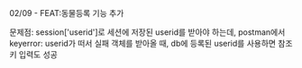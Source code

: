02/09 - FEAT:동물등록 기능 추가

문제점: session['userid']로 세션에 저장된 userid를 받아야 하는데, postman에서 keyerror: userid가 떠서 실패
        객체를 받아올 때, db에 등록된 userid를 사용하면 참조키 입력도 성공
